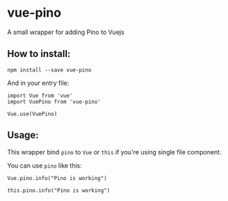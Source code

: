 # vue-pino

A small wrapper for adding Pino to Vuejs

## How to install:

```
npm install --save vue-pino
```

And in your entry file:
```
import Vue from 'vue'
import VuePino from 'vue-pino'

Vue.use(VuePino)
```

## Usage:
This wrapper bind `pino` to `Vue` or `this` if you're using single file component.

You can use `pino` like this:
```
Vue.pino.info("Pino is working")

this.pino.info("Pino is working")
```
